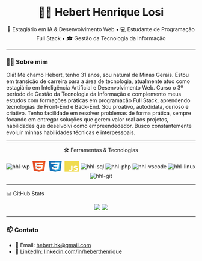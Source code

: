 <h1 align="center">👨‍💻 Hebert Henrique Losi</h1>

<p align="center">
  🚀 Estagiário em IA & Desenvolvimento Web • 💻 Estudante de Programação Full Stack • 🎓 Gestão da Tecnologia da Informação
</p>

---

### 👨‍💻 Sobre mim

Olá! Me chamo Hebert, tenho 31 anos, sou natural de Minas Gerais.
Estou em transição de carreira para a área de tecnologia, atualmente atuo como estagiário em Inteligência Artificial e Desenvolvimento Web.
Curso o 3º período de Gestão da Tecnologia da Informação e complemento meus estudos com formações práticas em programação Full Stack, aprendendo tecnologias de Front-End e Back-End. Sou proativo, autodidata, curioso e criativo. Tenho facilidade em resolver problemas de forma prática, sempre focando em entregar soluções que gerem valor real aos projetos, habilidades que deselvolvi como empreendededor. Busco constantemente evoluir minhas habilidades técnicas e interpessoais.

---
<p align="center">
 🛠️ Ferramentas & Tecnologias
</p>

<p align="center">
  <img align="center" alt="hhl-wp" height="30" width="40" src="https://cdn.jsdelivr.net/gh/devicons/devicon@latest/icons/wordpress/wordpress-plain.svg"/>
  <img align="center" alt="hhl-HTML" height="30" width="40" src="https://raw.githubusercontent.com/devicons/devicon/master/icons/html5/html5-original.svg">
  <img align="center" alt="hhl-CSS" height="30" width="40" src="https://raw.githubusercontent.com/devicons/devicon/master/icons/css3/css3-original.svg">
  <img align="center" alt="hhl-Js" height="30" width="40" src="https://raw.githubusercontent.com/devicons/devicon/master/icons/javascript/javascript-plain.svg">
  <img align="center" alt="hhl-sql" height="30" width="40" src="https://cdn.jsdelivr.net/gh/devicons/devicon@latest/icons/azuresqldatabase/azuresqldatabase-original.svg">
  <img align="center" alt="hhl-php" height="30" width="40" src="https://cdn.jsdelivr.net/gh/devicons/devicon@latest/icons/php/php-original.svg"/>
  <img align="center" alt="hhl-vscode" height="30" width="40" src="https://cdn.jsdelivr.net/gh/devicons/devicon@latest/icons/vscode/vscode-original.svg"/>
  <img align="center" alt="hhl-linux" height="30" width="40" src="https://cdn.jsdelivr.net/gh/devicons/devicon@latest/icons/linux/linux-original.svg"/>
  <img align="center" alt="hhl-git" height="30" width="40"  src="https://cdn.jsdelivr.net/gh/devicons/devicon@latest/icons/git/git-original.svg"/>
</p>

---

 📊 GitHub Stats

<p align="center">
  <img src="https://github-readme-stats.vercel.app/api?username=heberthenriquelosi&show_icons=true&theme=tokyonight" width="48%">
  <img src="https://github-readme-stats.vercel.app/api/top-langs/?username=heberthenriquelosi&layout=compact&theme=tokyonight&count_private=true" width="48%">
</p>

---

### 📫 Contato

- 📧 Email: hebert.hk@gmail.com  
- 💼 LinkedIn: [linkedin.com/in/heberthenrique](https://linkedin.com/in/heberthenrique)
